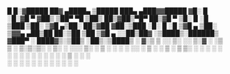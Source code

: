    █     █░▓█████  ██▓    ▄████▄  ▒█████   ███▄ ▄███▓▓█████ 
  ▓█░ █ ░█░▓█   ▀ ▓██▒   ▒██▀ ▀█ ▒██▒  ██▒▓██▒▀█▀ ██▒▓█   ▀
  ▒█░ █ ░█ ▒███   ▒██░   ▒▓█    ▄▒██░  ██▒▓██    ▓██░▒███
  ░█░ █ ░█ ▒▓█  ▄ ▒██░   ▒▓▓▄ ▄██▒██   ██░▒██    ▒██ ▒▓█  ▄
 ░░██▒██▓ ░▒████▒░██████▒ ▓███▀ ░ ████▓▒░▒██▒   ░██▒░▒████▒
  ░ ▓░▒ ▒  ░░ ▒░ ░░ ▒░▓  ░ ░▒ ▒  ░ ▒░▒░▒░ ░ ▒░   ░  ░░░ ▒░ ░
   ▒ ░ ░   ░ ░  ░░ ░ ▒  ░ ░  ▒    ░ ▒ ▒░ ░  ░      ░ ░ ░  ░
        ░   ░     ░     ░ ░  ░       ░ ░ ░ ▒  ░      ░      ░   
    ░       ░  ░    ░  ░ ░         ░ ░         ░      ░  ░
                               ░ 

